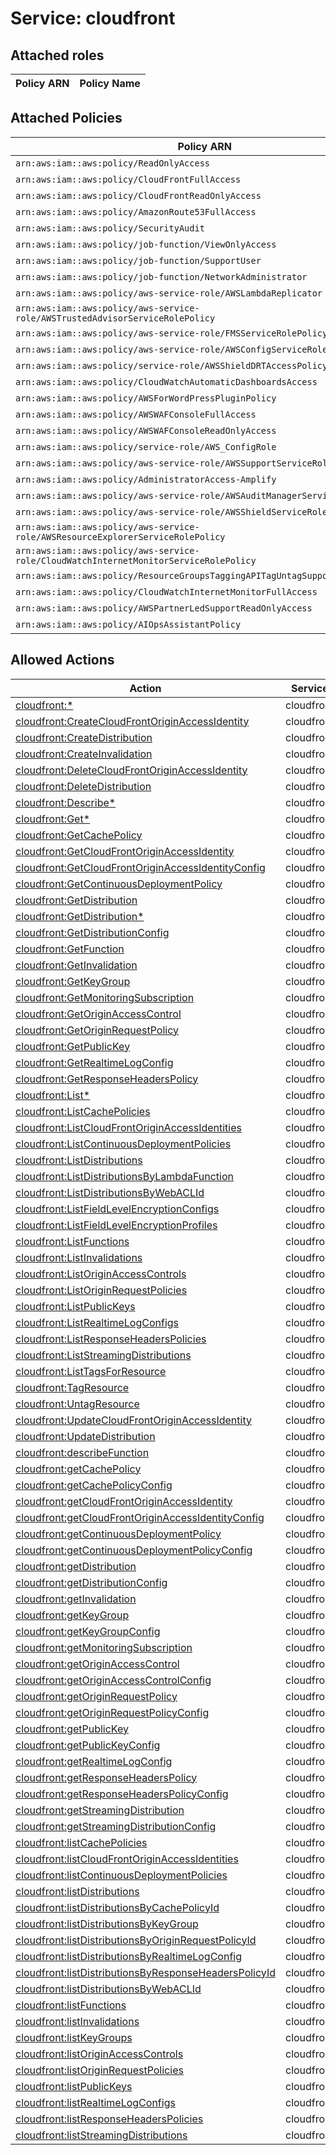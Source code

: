 # Service: cloudfront

## Attached roles

| Policy ARN | Policy Name |
|------------|-------------|
## Attached Policies

| Policy ARN | Policy Name |
|------------|-------------|
| `arn:aws:iam::aws:policy/ReadOnlyAccess` | [ReadOnlyAccess](../policies.md#readonlyaccess) |
| `arn:aws:iam::aws:policy/CloudFrontFullAccess` | [CloudFrontFullAccess](../policies.md#cloudfrontfullaccess) |
| `arn:aws:iam::aws:policy/CloudFrontReadOnlyAccess` | [CloudFrontReadOnlyAccess](../policies.md#cloudfrontreadonlyaccess) |
| `arn:aws:iam::aws:policy/AmazonRoute53FullAccess` | [AmazonRoute53FullAccess](../policies.md#amazonroute53fullaccess) |
| `arn:aws:iam::aws:policy/SecurityAudit` | [SecurityAudit](../policies.md#securityaudit) |
| `arn:aws:iam::aws:policy/job-function/ViewOnlyAccess` | [ViewOnlyAccess](../policies.md#viewonlyaccess) |
| `arn:aws:iam::aws:policy/job-function/SupportUser` | [SupportUser](../policies.md#supportuser) |
| `arn:aws:iam::aws:policy/job-function/NetworkAdministrator` | [NetworkAdministrator](../policies.md#networkadministrator) |
| `arn:aws:iam::aws:policy/aws-service-role/AWSLambdaReplicator` | [AWSLambdaReplicator](../policies.md#awslambdareplicator) |
| `arn:aws:iam::aws:policy/aws-service-role/AWSTrustedAdvisorServiceRolePolicy` | [AWSTrustedAdvisorServiceRolePolicy](../policies.md#awstrustedadvisorservicerolepolicy) |
| `arn:aws:iam::aws:policy/aws-service-role/FMSServiceRolePolicy` | [FMSServiceRolePolicy](../policies.md#fmsservicerolepolicy) |
| `arn:aws:iam::aws:policy/aws-service-role/AWSConfigServiceRolePolicy` | [AWSConfigServiceRolePolicy](../policies.md#awsconfigservicerolepolicy) |
| `arn:aws:iam::aws:policy/service-role/AWSShieldDRTAccessPolicy` | [AWSShieldDRTAccessPolicy](../policies.md#awsshielddrtaccesspolicy) |
| `arn:aws:iam::aws:policy/CloudWatchAutomaticDashboardsAccess` | [CloudWatchAutomaticDashboardsAccess](../policies.md#cloudwatchautomaticdashboardsaccess) |
| `arn:aws:iam::aws:policy/AWSForWordPressPluginPolicy` | [AWSForWordPressPluginPolicy](../policies.md#awsforwordpresspluginpolicy) |
| `arn:aws:iam::aws:policy/AWSWAFConsoleFullAccess` | [AWSWAFConsoleFullAccess](../policies.md#awswafconsolefullaccess) |
| `arn:aws:iam::aws:policy/AWSWAFConsoleReadOnlyAccess` | [AWSWAFConsoleReadOnlyAccess](../policies.md#awswafconsolereadonlyaccess) |
| `arn:aws:iam::aws:policy/service-role/AWS_ConfigRole` | [AWS_ConfigRole](../policies.md#aws_configrole) |
| `arn:aws:iam::aws:policy/aws-service-role/AWSSupportServiceRolePolicy` | [AWSSupportServiceRolePolicy](../policies.md#awssupportservicerolepolicy) |
| `arn:aws:iam::aws:policy/AdministratorAccess-Amplify` | [AdministratorAccess-Amplify](../policies.md#administratoraccess-amplify) |
| `arn:aws:iam::aws:policy/aws-service-role/AWSAuditManagerServiceRolePolicy` | [AWSAuditManagerServiceRolePolicy](../policies.md#awsauditmanagerservicerolepolicy) |
| `arn:aws:iam::aws:policy/aws-service-role/AWSShieldServiceRolePolicy` | [AWSShieldServiceRolePolicy](../policies.md#awsshieldservicerolepolicy) |
| `arn:aws:iam::aws:policy/aws-service-role/AWSResourceExplorerServiceRolePolicy` | [AWSResourceExplorerServiceRolePolicy](../policies.md#awsresourceexplorerservicerolepolicy) |
| `arn:aws:iam::aws:policy/aws-service-role/CloudWatchInternetMonitorServiceRolePolicy` | [CloudWatchInternetMonitorServiceRolePolicy](../policies.md#cloudwatchinternetmonitorservicerolepolicy) |
| `arn:aws:iam::aws:policy/ResourceGroupsTaggingAPITagUntagSupportedResources` | [ResourceGroupsTaggingAPITagUntagSupportedResources](../policies.md#resourcegroupstaggingapitaguntagsupportedresources) |
| `arn:aws:iam::aws:policy/CloudWatchInternetMonitorFullAccess` | [CloudWatchInternetMonitorFullAccess](../policies.md#cloudwatchinternetmonitorfullaccess) |
| `arn:aws:iam::aws:policy/AWSPartnerLedSupportReadOnlyAccess` | [AWSPartnerLedSupportReadOnlyAccess](../policies.md#awspartnerledsupportreadonlyaccess) |
| `arn:aws:iam::aws:policy/AIOpsAssistantPolicy` | [AIOpsAssistantPolicy](../policies.md#aiopsassistantpolicy) |

## Allowed Actions

| Action | Service |
|--------|---------|
| [cloudfront:*](../actions.md#cloudfront:all) | cloudfront |
| [cloudfront:CreateCloudFrontOriginAccessIdentity](../actions.md#cloudfront:createcloudfrontoriginaccessidentity) | cloudfront |
| [cloudfront:CreateDistribution](../actions.md#cloudfront:createdistribution) | cloudfront |
| [cloudfront:CreateInvalidation](../actions.md#cloudfront:createinvalidation) | cloudfront |
| [cloudfront:DeleteCloudFrontOriginAccessIdentity](../actions.md#cloudfront:deletecloudfrontoriginaccessidentity) | cloudfront |
| [cloudfront:DeleteDistribution](../actions.md#cloudfront:deletedistribution) | cloudfront |
| [cloudfront:Describe*](../actions.md#cloudfront:describeall) | cloudfront |
| [cloudfront:Get*](../actions.md#cloudfront:getall) | cloudfront |
| [cloudfront:GetCachePolicy](../actions.md#cloudfront:getcachepolicy) | cloudfront |
| [cloudfront:GetCloudFrontOriginAccessIdentity](../actions.md#cloudfront:getcloudfrontoriginaccessidentity) | cloudfront |
| [cloudfront:GetCloudFrontOriginAccessIdentityConfig](../actions.md#cloudfront:getcloudfrontoriginaccessidentityconfig) | cloudfront |
| [cloudfront:GetContinuousDeploymentPolicy](../actions.md#cloudfront:getcontinuousdeploymentpolicy) | cloudfront |
| [cloudfront:GetDistribution](../actions.md#cloudfront:getdistribution) | cloudfront |
| [cloudfront:GetDistribution*](../actions.md#cloudfront:getdistributionall) | cloudfront |
| [cloudfront:GetDistributionConfig](../actions.md#cloudfront:getdistributionconfig) | cloudfront |
| [cloudfront:GetFunction](../actions.md#cloudfront:getfunction) | cloudfront |
| [cloudfront:GetInvalidation](../actions.md#cloudfront:getinvalidation) | cloudfront |
| [cloudfront:GetKeyGroup](../actions.md#cloudfront:getkeygroup) | cloudfront |
| [cloudfront:GetMonitoringSubscription](../actions.md#cloudfront:getmonitoringsubscription) | cloudfront |
| [cloudfront:GetOriginAccessControl](../actions.md#cloudfront:getoriginaccesscontrol) | cloudfront |
| [cloudfront:GetOriginRequestPolicy](../actions.md#cloudfront:getoriginrequestpolicy) | cloudfront |
| [cloudfront:GetPublicKey](../actions.md#cloudfront:getpublickey) | cloudfront |
| [cloudfront:GetRealtimeLogConfig](../actions.md#cloudfront:getrealtimelogconfig) | cloudfront |
| [cloudfront:GetResponseHeadersPolicy](../actions.md#cloudfront:getresponseheaderspolicy) | cloudfront |
| [cloudfront:List*](../actions.md#cloudfront:listall) | cloudfront |
| [cloudfront:ListCachePolicies](../actions.md#cloudfront:listcachepolicies) | cloudfront |
| [cloudfront:ListCloudFrontOriginAccessIdentities](../actions.md#cloudfront:listcloudfrontoriginaccessidentities) | cloudfront |
| [cloudfront:ListContinuousDeploymentPolicies](../actions.md#cloudfront:listcontinuousdeploymentpolicies) | cloudfront |
| [cloudfront:ListDistributions](../actions.md#cloudfront:listdistributions) | cloudfront |
| [cloudfront:ListDistributionsByLambdaFunction](../actions.md#cloudfront:listdistributionsbylambdafunction) | cloudfront |
| [cloudfront:ListDistributionsByWebACLId](../actions.md#cloudfront:listdistributionsbywebaclid) | cloudfront |
| [cloudfront:ListFieldLevelEncryptionConfigs](../actions.md#cloudfront:listfieldlevelencryptionconfigs) | cloudfront |
| [cloudfront:ListFieldLevelEncryptionProfiles](../actions.md#cloudfront:listfieldlevelencryptionprofiles) | cloudfront |
| [cloudfront:ListFunctions](../actions.md#cloudfront:listfunctions) | cloudfront |
| [cloudfront:ListInvalidations](../actions.md#cloudfront:listinvalidations) | cloudfront |
| [cloudfront:ListOriginAccessControls](../actions.md#cloudfront:listoriginaccesscontrols) | cloudfront |
| [cloudfront:ListOriginRequestPolicies](../actions.md#cloudfront:listoriginrequestpolicies) | cloudfront |
| [cloudfront:ListPublicKeys](../actions.md#cloudfront:listpublickeys) | cloudfront |
| [cloudfront:ListRealtimeLogConfigs](../actions.md#cloudfront:listrealtimelogconfigs) | cloudfront |
| [cloudfront:ListResponseHeadersPolicies](../actions.md#cloudfront:listresponseheaderspolicies) | cloudfront |
| [cloudfront:ListStreamingDistributions](../actions.md#cloudfront:liststreamingdistributions) | cloudfront |
| [cloudfront:ListTagsForResource](../actions.md#cloudfront:listtagsforresource) | cloudfront |
| [cloudfront:TagResource](../actions.md#cloudfront:tagresource) | cloudfront |
| [cloudfront:UntagResource](../actions.md#cloudfront:untagresource) | cloudfront |
| [cloudfront:UpdateCloudFrontOriginAccessIdentity](../actions.md#cloudfront:updatecloudfrontoriginaccessidentity) | cloudfront |
| [cloudfront:UpdateDistribution](../actions.md#cloudfront:updatedistribution) | cloudfront |
| [cloudfront:describeFunction](../actions.md#cloudfront:describefunction) | cloudfront |
| [cloudfront:getCachePolicy](../actions.md#cloudfront:getcachepolicy) | cloudfront |
| [cloudfront:getCachePolicyConfig](../actions.md#cloudfront:getcachepolicyconfig) | cloudfront |
| [cloudfront:getCloudFrontOriginAccessIdentity](../actions.md#cloudfront:getcloudfrontoriginaccessidentity) | cloudfront |
| [cloudfront:getCloudFrontOriginAccessIdentityConfig](../actions.md#cloudfront:getcloudfrontoriginaccessidentityconfig) | cloudfront |
| [cloudfront:getContinuousDeploymentPolicy](../actions.md#cloudfront:getcontinuousdeploymentpolicy) | cloudfront |
| [cloudfront:getContinuousDeploymentPolicyConfig](../actions.md#cloudfront:getcontinuousdeploymentpolicyconfig) | cloudfront |
| [cloudfront:getDistribution](../actions.md#cloudfront:getdistribution) | cloudfront |
| [cloudfront:getDistributionConfig](../actions.md#cloudfront:getdistributionconfig) | cloudfront |
| [cloudfront:getInvalidation](../actions.md#cloudfront:getinvalidation) | cloudfront |
| [cloudfront:getKeyGroup](../actions.md#cloudfront:getkeygroup) | cloudfront |
| [cloudfront:getKeyGroupConfig](../actions.md#cloudfront:getkeygroupconfig) | cloudfront |
| [cloudfront:getMonitoringSubscription](../actions.md#cloudfront:getmonitoringsubscription) | cloudfront |
| [cloudfront:getOriginAccessControl](../actions.md#cloudfront:getoriginaccesscontrol) | cloudfront |
| [cloudfront:getOriginAccessControlConfig](../actions.md#cloudfront:getoriginaccesscontrolconfig) | cloudfront |
| [cloudfront:getOriginRequestPolicy](../actions.md#cloudfront:getoriginrequestpolicy) | cloudfront |
| [cloudfront:getOriginRequestPolicyConfig](../actions.md#cloudfront:getoriginrequestpolicyconfig) | cloudfront |
| [cloudfront:getPublicKey](../actions.md#cloudfront:getpublickey) | cloudfront |
| [cloudfront:getPublicKeyConfig](../actions.md#cloudfront:getpublickeyconfig) | cloudfront |
| [cloudfront:getRealtimeLogConfig](../actions.md#cloudfront:getrealtimelogconfig) | cloudfront |
| [cloudfront:getResponseHeadersPolicy](../actions.md#cloudfront:getresponseheaderspolicy) | cloudfront |
| [cloudfront:getResponseHeadersPolicyConfig](../actions.md#cloudfront:getresponseheaderspolicyconfig) | cloudfront |
| [cloudfront:getStreamingDistribution](../actions.md#cloudfront:getstreamingdistribution) | cloudfront |
| [cloudfront:getStreamingDistributionConfig](../actions.md#cloudfront:getstreamingdistributionconfig) | cloudfront |
| [cloudfront:listCachePolicies](../actions.md#cloudfront:listcachepolicies) | cloudfront |
| [cloudfront:listCloudFrontOriginAccessIdentities](../actions.md#cloudfront:listcloudfrontoriginaccessidentities) | cloudfront |
| [cloudfront:listContinuousDeploymentPolicies](../actions.md#cloudfront:listcontinuousdeploymentpolicies) | cloudfront |
| [cloudfront:listDistributions](../actions.md#cloudfront:listdistributions) | cloudfront |
| [cloudfront:listDistributionsByCachePolicyId](../actions.md#cloudfront:listdistributionsbycachepolicyid) | cloudfront |
| [cloudfront:listDistributionsByKeyGroup](../actions.md#cloudfront:listdistributionsbykeygroup) | cloudfront |
| [cloudfront:listDistributionsByOriginRequestPolicyId](../actions.md#cloudfront:listdistributionsbyoriginrequestpolicyid) | cloudfront |
| [cloudfront:listDistributionsByRealtimeLogConfig](../actions.md#cloudfront:listdistributionsbyrealtimelogconfig) | cloudfront |
| [cloudfront:listDistributionsByResponseHeadersPolicyId](../actions.md#cloudfront:listdistributionsbyresponseheaderspolicyid) | cloudfront |
| [cloudfront:listDistributionsByWebACLId](../actions.md#cloudfront:listdistributionsbywebaclid) | cloudfront |
| [cloudfront:listFunctions](../actions.md#cloudfront:listfunctions) | cloudfront |
| [cloudfront:listInvalidations](../actions.md#cloudfront:listinvalidations) | cloudfront |
| [cloudfront:listKeyGroups](../actions.md#cloudfront:listkeygroups) | cloudfront |
| [cloudfront:listOriginAccessControls](../actions.md#cloudfront:listoriginaccesscontrols) | cloudfront |
| [cloudfront:listOriginRequestPolicies](../actions.md#cloudfront:listoriginrequestpolicies) | cloudfront |
| [cloudfront:listPublicKeys](../actions.md#cloudfront:listpublickeys) | cloudfront |
| [cloudfront:listRealtimeLogConfigs](../actions.md#cloudfront:listrealtimelogconfigs) | cloudfront |
| [cloudfront:listResponseHeadersPolicies](../actions.md#cloudfront:listresponseheaderspolicies) | cloudfront |
| [cloudfront:listStreamingDistributions](../actions.md#cloudfront:liststreamingdistributions) | cloudfront |